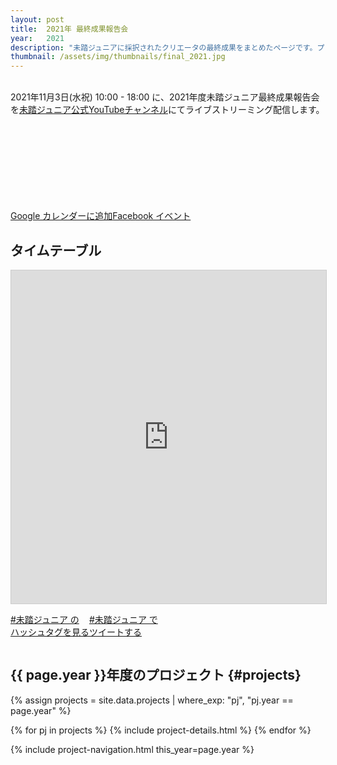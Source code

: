 ```yaml
---
layout: post
title:  2021年 最終成果報告会
year:   2021
description: "未踏ジュニアに採択されたクリエータの最終成果をまとめたページです。プロジェクト毎の詳細も辿れるので、興味あるプロジェクトがあればぜひチェックしてみてください！"
thumbnail: /assets/img/thumbnails/final_2021.jpg
---
```


<br>
2021年11月3日(水祝) 10:00 - 18:00 に、2021年度未踏ジュニア最終成果報告会を<a href="https://www.youtube.com/mitoujr" target="_blank">未踏ジュニア公式YouTubeチャンネル</a>にてライブストリーミング配信します。<br>

<div class='youtube'>
  <iframe frameborder="0" class="lazyload" allowfullscreen="" data-src="//www.youtube.com/embed/OLVQKC7ST6I"></iframe>
</div>

<div style='display: flex; flex-wrap: wrap'>
  <a class="button" target="_blank" rel='noopener' href="https://www.google.com/calendar/render?action=TEMPLATE&text=2021年度未踏ジュニア最終成果報告会&dates=20211103T100000/20211103T180000&location=https://jr.mitou.org/final&trp=true&details=タイムテーブルなどはこちら: https://jr.mitou.org/final&trp=undefined&trp=true&sprop=https://jr.mitou.org/final">Google カレンダーに追加</a>
  <a class="button" target="_blank" rel='noopener' href="https://fb.me/e/237iDG0Ne">Facebook イベント</a>
</div>

## タイムテーブル
<iframe class="airtable-embed" src="https://airtable.com/embed/shrWiIURPeouCLjQJ?backgroundColor=gray&viewControls=on" frameborder="0" onmousewheel="" width="100%" height="533" style="background: transparent; border: 1px solid #ccc;"></iframe>

<div style='display: flex; flex-wrap: wrap'>
  <!--<a href="https://www.youtube.com/playlist?list=PLNObH2jlC6le90M-WYLJFyl6McNd0kxcB" class="button">YouTube で見る</a>-->
  
  <a href="https://twitter.com/hashtag/%E6%9C%AA%E8%B8%8F%E3%82%B8%E3%83%A5%E3%83%8B%E3%82%A2?f=live" class="button" target="_blank" rel='noopener'>#未踏ジュニア の<br>ハッシュタグを見る</a>

  <a href="https://twitter.com/intent/tweet?hashtags=%E6%9C%AA%E8%B8%8F%E3%82%B8%E3%83%A5%E3%83%8B%E3%82%A2&&url=https://jr.mitou.org/final&lang=jp&related=mitoujr" class="button" target="_blank" rel='noopener'>#未踏ジュニア で<br>ツイートする</a>
</div>

## {{ page.year }}年度のプロジェクト {#projects}

{% assign projects = site.data.projects | where_exp: "pj", "pj.year == page.year" %}
<div class="projects flex">
  {% for pj in projects %}
    {% include project-details.html %}
  {% endfor %}
</div>

{% include project-navigation.html this_year=page.year %}
